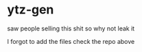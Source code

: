 # ytz-gen
saw people selling this shit so why not leak it


I forgot to add the files check the repo above

